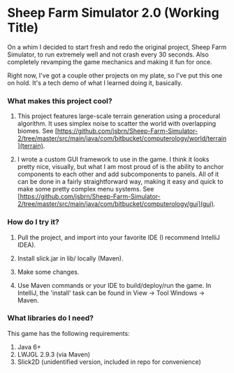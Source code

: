 # Sheep Farm Simulator 2.0 (Working Title) #

On a whim I decided to start fresh and redo the original project, Sheep Farm Simulator, to run extremely well and not crash every 30 seconds. Also completely revamping the game mechanics and making it fun for once.

Right now, I've got a couple other projects on my plate, so I've put this one on hold. It's a tech demo of what I learned doing it, basically.

### What makes this project cool? ###

1. This project features large-scale terrain generation using a procedural algorithm. It uses simplex noise to scatter the world with overlapping biomes. See [https://github.com/jsbrn/Sheep-Farm-Simulator-2/tree/master/src/main/java/com/bitbucket/computerology/world/terrain](terrain).

2. I wrote a custom GUI framework to use in the game. I think it looks pretty nice, visually, but what I am most proud of is the ability to anchor components to each other and add subcomponents to panels. All of it can be done in a fairly straightforward way, making it easy and quick to make some pretty complex menu systems. See [https://github.com/jsbrn/Sheep-Farm-Simulator-2/tree/master/src/main/java/com/bitbucket/computerology/gui](gui).

### How do I try it? ###

1. Pull the project, and import into your favorite IDE (I recommend IntelliJ IDEA).

2. Install slick.jar in lib/ locally (Maven).

3. Make some changes.

4. Use Maven commands or your IDE to build/deploy/run the game. In IntelliJ, the 'install' task can be found in View -> Tool Windows -> Maven.

### What libraries do I need? ###

This game has the following requirements:

1. Java 6+
2. LWJGL 2.9.3 (via Maven)
3. Slick2D (unidentified version, included in repo for convenience)
